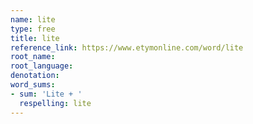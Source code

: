 ```yaml
---
name: lite
type: free
title: lite
reference_link: https://www.etymonline.com/word/lite
root_name: 
root_language: 
denotation: 
word_sums:
- sum: 'Lite + '
  respelling: lite
---
```

